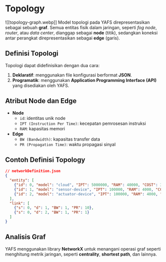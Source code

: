 # Topology

![[topology-graph.webp]]
Model topologi pada YAFS direpresentasikan sebagai sebuah **graf**. Semua entitas fisik dalam jaringan, seperti *fog node*, *router*, atau *data center*, dianggap sebagai **node** (titik), sedangkan koneksi antar perangkat direpresentasikan sebagai **edge** (garis).

## Definisi Topologi

Topologi dapat didefinisikan dengan dua cara:
1. **Deklaratif**: menggunakan file konfigurasi berformat **JSON**.
2. **Programatik**: menggunakan **Application Programming Interface (API)** yang disediakan oleh YAFS.

## Atribut Node dan Edge

- **Node**
  - `id`: identitas unik node
  - `IPT (Instruction Per Time)`: kecepatan pemrosesan instruksi
  - `RAM`: kapasitas memori
- **Edge**
  - `BW (Bandwidth)`: kapasitas transfer data
  - `PR (Propagation Time)`: waktu propagasi sinyal

## Contoh Definisi Topology

```json
// networkDefinition.json
{
  "entity": [
	{"id": 0, "model": "cloud", "IPT": 5000000, "RAM": 40000, "COST": 3, "WATT": 20.0},
	{"id": 1, "model": "sensor-device", "IPT": 100000, "RAM": 4000, "COST": 3, "WATT": 40.0},
	{"id": 2, "model": "actuator-device", "IPT": 100000, "RAM": 4000, "COST": 3, "WATT": 40.0}
  ],
  "link": [
    {"s": 0, "d": 1, "BW": 1, "PR": 10},
    {"s": 0, "d": 2, "BW": 1, "PR": 1}
  ]
}
```

## Analisis Graf

YAFS menggunakan library **NetworkX** untuk menangani operasi graf seperti menghitung metrik jaringan, seperti **centrality**, **shortest path**, dan lainnya.